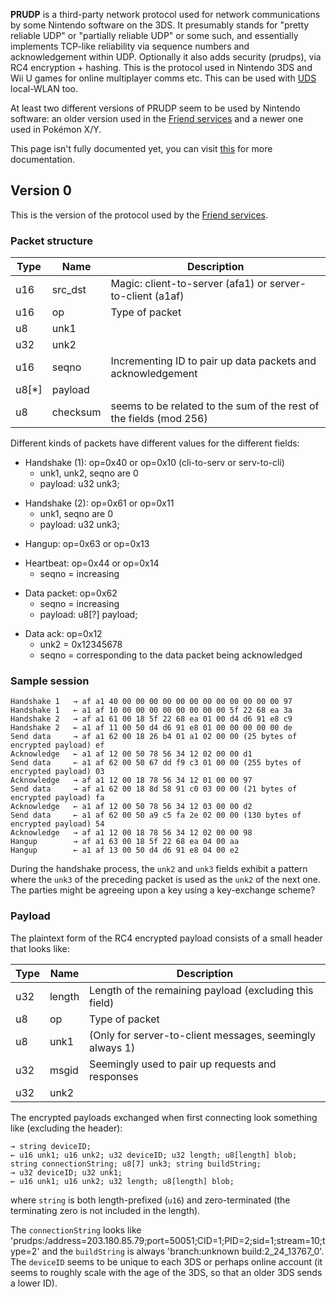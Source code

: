 **PRUDP** is a third-party network protocol used for network
communications by some Nintendo software on the 3DS. It presumably
stands for "pretty reliable UDP" or "partially reliable UDP" or some
such, and essentially implements TCP-like reliability via sequence
numbers and acknowledgement within UDP. Optionally it also adds security
(prudps), via RC4 encryption + hashing. This is the protocol used in
Nintendo 3DS and Wii U games for online multiplayer comms etc. This can
be used with [UDS](NWM_Services "wikilink") local-WLAN too.

At least two different versions of PRUDP seem to be used by Nintendo
software: an older version used in the [Friend
services](Friend_Services "wikilink") and a newer one used in Pokémon
X/Y.

This page isn't fully documented yet, you can visit
[this](https://github.com/Kinnay/NintendoClients/wiki/PRUDP-Protocol)
for more documentation.

## Version 0

This is the version of the protocol used by the [Friend
services](Friend_Services "wikilink").

### Packet structure

| Type     | Name     | Description                                                        |
|----------|----------|--------------------------------------------------------------------|
| u16      | src_dst  | Magic: client-to-server (afa1) or server-to-client (a1af)          |
| u16      | op       | Type of packet                                                     |
| u8       | unk1     |                                                                    |
| u32      | unk2     |                                                                    |
| u16      | seqno    | Incrementing ID to pair up data packets and acknowledgement        |
| u8\[\*\] | payload  |                                                                    |
| u8       | checksum | seems to be related to the sum of the rest of the fields (mod 256) |

Different kinds of packets have different values for the different
fields:

- Handshake (1): op=0x40 or op=0x10 (cli-to-serv or serv-to-cli)
  - unk1, unk2, seqno are 0
  - payload: u32 unk3;

<!-- -->

- Handshake (2): op=0x61 or op=0x11
  - unk1, seqno are 0
  - payload: u32 unk3;

<!-- -->

- Hangup: op=0x63 or op=0x13

<!-- -->

- Heartbeat: op=0x44 or op=0x14
  - seqno = increasing

<!-- -->

- Data packet: op=0x62
  - seqno = increasing
  - payload: u8\[?\] payload;

<!-- -->

- Data ack: op=0x12
  - unk2 = 0x12345678
  - seqno = corresponding to the data packet being acknowledged

### Sample session

    Handshake 1   → af a1 40 00 00 00 00 00 00 00 00 00 00 00 00 97
    Handshake 1   ← a1 af 10 00 00 00 00 00 00 00 00 5f 22 68 ea 3a
    Handshake 2   → af a1 61 00 18 5f 22 68 ea 01 00 d4 d6 91 e8 c9
    Handshake 2   ← a1 af 11 00 50 d4 d6 91 e8 01 00 00 00 00 00 de
    Send data     → af a1 62 00 18 26 b4 01 a1 02 00 00 (25 bytes of encrypted payload) ef
    Acknowledge   ← a1 af 12 00 50 78 56 34 12 02 00 00 d1
    Send data     ← a1 af 62 00 50 67 dd f9 c3 01 00 00 (255 bytes of encrypted payload) 03
    Acknowledge   → af a1 12 00 18 78 56 34 12 01 00 00 97
    Send data     → af a1 62 00 18 8d 58 91 c0 03 00 00 (21 bytes of encrypted payload) fa
    Acknowledge   ← a1 af 12 00 50 78 56 34 12 03 00 00 d2
    Send data     ← a1 af 62 00 50 a9 c5 fa 2e 02 00 00 (130 bytes of encrypted payload) 54
    Acknowledge   → af a1 12 00 18 78 56 34 12 02 00 00 98
    Hangup        → af a1 63 00 18 5f 22 68 ea 04 00 aa
    Hangup        ← a1 af 13 00 50 d4 d6 91 e8 04 00 e2

During the handshake process, the `unk2` and `unk3` fields exhibit a
pattern where the `unk3` of the preceding packet is used as the `unk2`
of the next one. The parties might be agreeing upon a key using a
key-exchange scheme?

### Payload

The plaintext form of the RC4 encrypted payload consists of a small
header that looks like:

| Type | Name   | Description                                              |
|------|--------|----------------------------------------------------------|
| u32  | length | Length of the remaining payload (excluding this field)   |
| u8   | op     | Type of packet                                           |
| u8   | unk1   | (Only for server-to-client messages, seemingly always 1) |
| u32  | msgid  | Seemingly used to pair up requests and responses         |
| u32  | unk2   |                                                          |

The encrypted payloads exchanged when first connecting look something
like (excluding the header):

    → string deviceID;
    ← u16 unk1; u16 unk2; u32 deviceID; u32 length; u8[length] blob; string connectionString; u8[7] unk3; string buildString;
    → u32 deviceID; u32 unk1;
    ← u16 unk1; u16 unk2; u32 length; u8[length] blob;

where `string` is both length-prefixed (`u16`) and zero-terminated (the
terminating zero is not included in the length).

The `connectionString` looks like
'prudps:/address=203.180.85.79;port=50051;CID=1;PID=2;sid=1;stream=10;type=2'
and the `buildString` is always 'branch:unknown build:2_24_13767_0'. The
`deviceID` seems to be unique to each 3DS or perhaps online account (it
seems to roughly scale with the age of the 3DS, so that an older 3DS
sends a lower ID).